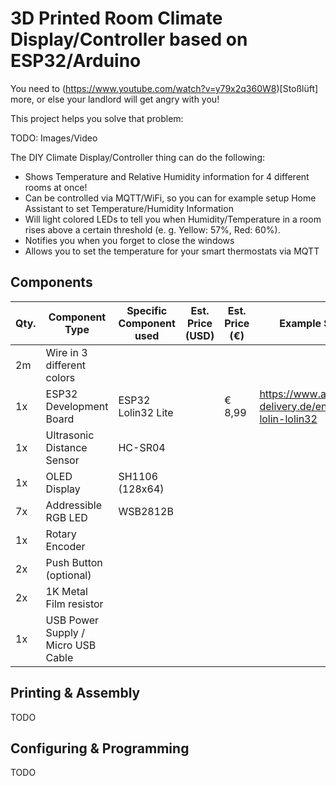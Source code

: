 # 3D Printed Room Climate Display/Controller based on ESP32/Arduino

You need to (https://www.youtube.com/watch?v=y79x2q360W8)[Stoßlüft] more, or else your landlord will get angry with you!

This project helps you solve that problem:

TODO: Images/Video

The DIY Climate Display/Controller thing can do the following:

- Shows Temperature and Relative Humidity information for 4 different rooms at once!
- Can be controlled via MQTT/WiFi, so you can for example setup Home Assistant to set Temperature/Humidity Information
- Will light colored LEDs to tell you when Humidity/Temperature in a room rises above a certain threshold (e. g. Yellow: 57%, Red: 60%).
- Notifies you when you forget to close the windows
- Allows you to set the temperature for your smart thermostats via MQTT

## Components

| Qty. | Component Type                     | Specific Component used | Est. Price (USD) | Est. Price (€) | Example Shop link (DE)                                     |   |
|------|------------------------------------|-------------------------|------------------|----------------|------------------------------------------------------------|---|
| 2m   | Wire in 3 different colors         |                         |                  |                |                                                            |   |
|  1x  | ESP32 Development Board            | ESP32 Lolin32 Lite      |                  | € 8,99         | https://www.az-delivery.de/en/products/esp32-lolin-lolin32 |   |
|  1x  | Ultrasonic Distance Sensor         | HC-SR04                 |                  |                |                                                            |   |
|  1x  | OLED Display                       | SH1106 (128x64)         |                  |                |                                                            |   |
|  7x  | Addressible RGB LED                | WSB2812B                |                  |                |                                                            |   |
|  1x  | Rotary Encoder                     |                         |                  |                |                                                            |   |
|  2x  | Push Button (optional)             |                         |                  |                |                                                            |   |
| 2x   | 1K Metal Film resistor             |                         |                  |                |                                                            |   |
| 1x   | USB Power Supply / Micro USB Cable |                         |                  |                |                                                            |   |

## Printing & Assembly

TODO

## Configuring & Programming

TODO
